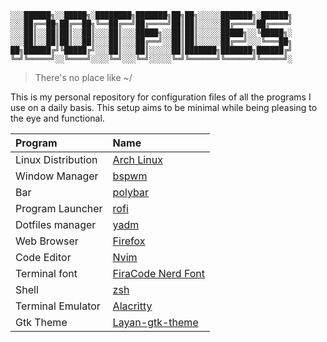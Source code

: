 ```
░░░██████╗░░█████╗░████████╗███████╗██╗██╗░░░░░███████╗░██████╗
░░░██╔══██╗██╔══██╗╚══██╔══╝██╔════╝██║██║░░░░░██╔════╝██╔════╝
░░░██║░░██║██║░░██║░░░██║░░░█████╗░░██║██║░░░░░█████╗░░╚█████╗░
░░░██║░░██║██║░░██║░░░██║░░░██╔══╝░░██║██║░░░░░██╔══╝░░░╚═══██╗
██╗██████╔╝╚█████╔╝░░░██║░░░██║░░░░░██║███████╗███████╗██████╔╝
╚═╝╚═════╝░░╚════╝░░░░╚═╝░░░╚═╝░░░░░╚═╝╚══════╝╚══════╝╚═════╝░
```

> There's no place like ~/

This is my personal repository for configuration files of all the programs I
use on a daily basis. This setup aims to be minimal while being pleasing to the
eye and functional.

| Program            | Name                                                              |
| :----------------- | :-----------------------------------------------------------------|
| Linux Distribution | [Arch Linux](https://www.archlinux.org/)                          |
| Window Manager     | [bspwm](https://github.com/baskerville/bspwm)                     |
| Bar                | [polybar](https://github.com/jaagr/polybar)                       |
| Program Launcher   | [rofi](https://github.com/DaveDavenport/rofi)                     |
| Dotfiles manager   | [yadm](https://yadm.io)                                           |
| Web Browser        | [Firefox](https://www.mozilla.org/en-US/firefox/new/)             |
| Code Editor        | [Nvim](https://neovim.io/)                                        |
| Terminal font      | [FiraCode Nerd Font](https://www.nerdfonts.com/font-downloads)    |
| Shell              | [zsh](https://www.zsh.org/)                                       |
| Terminal Emulator  | [Alacritty](https://github.com/alacritty/alacritty)               |
| Gtk Theme          | [Layan-gtk-theme](https://github.com/vinceliuice/Layan-gtk-theme) |
